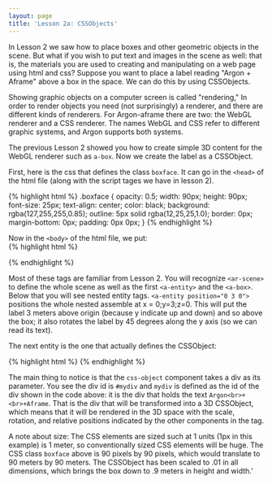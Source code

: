 ```yaml
---
layout: page
title: 'Lesson 2a: CSSObjects'
---
```


In Lesson 2 we saw how to place boxes and other geometric objects in the scene. But what if you wish to put text and images in the scene as well: that is, the materials you are used to creating and manipulating on a web page using html and css? Suppose you want to place a label reading "Argon + Aframe" above a box in the space. We can do this by using CSSObjects. 

Showing graphic objects on a computer screen is called "rendering," In order to render objects you need (not surprisingly) a renderer, and there are different kinds of renderers. For Argon-aframe there are two: the WebGL renderer and a CSS renderer. The names WebGL and CSS refer to different graphic systems, and Argon supports both systems. 

The previous Lesson 2 showed you how to create simple 3D content for the WebGL renderer such as `a-box`. Now we create the label as a CSSObject. 

First, here is the css that defines the class `boxface`. It can go in the `<head>` of the html file (along with the script tages we have in lesson 2). 
 
{% highlight html %}
.boxface {
    opacity: 0.5;
    width: 90px;
    height: 90px;
    font-size: 25px;
    text-align: center;
    color: black;
    background: rgba(127,255,255,0.85);
    outline: 5px solid rgba(12,25,25,1.0);
    border: 0px;
    margin-bottom: 0px;
    padding: 0px 0px;
}
{% endhighlight %}
 
Now in the `<body>` of the html file, we put:  
{% highlight html %}
    <div hidden>
      <div id="mydiv" class="boxface">Argon<br>+<br>AFrame</div>
    </div>
    <ar-scene>
      <a-entity id="helloworld" position="0 -1 -8">
        <a-box position="-1 0.5 1" rotation="0 45 0" width="1" 
               height="1" depth="1"  color="#4CC3D9" ></a-box>
        <a-entity position="0 3 0" rotation="0 45 0">
            <a-entity css-object="div: #mydiv" scale="0.01 0.01 0.01" rotation="0 0 0" position="0 0 0.5">
            </a-entity>
        </a-entity>
      </a-entity>
    </ar-scene>
{% endhighlight %}

Most of these tags are familiar from Lesson 2. You will recognize `<ar-scene>` to define the whole scene as well as the first `<a-entity>` and the `<a-box>`.  Below that you will see nested entity tags. `<a-entity position="0 3 0">` positions the whole nested assemble at x = 0;y=3;z=0. This will put the label 3 meters above origin (because y indicate up and down) and so above the box; it also rotates the label by 45 degrees along the y axis (so we can read its text). 

The next entity is the one that actually defines the CSSObject:

{% highlight html %}
   <a-entity css-object="div: #mydiv" scale="0.01 0.01 0.01" rotation="0 0 0" position="0 0 0.5"></a-entity>
{% endhighlight %}

The main thing to notice is that the `css-object` component takes a div as its parameter. You see the div id is `#mydiv` and `mydiv` is defined as the id of the div shown in the code above: it is the div that holds the text `Argon<br>+<br>+Aframe`. That is the div that will be transformed into a 3D CSSObject, which means that it will be rendered in the 3D space with the scale, rotation, and relative positions indicated by the other components in the tag.  

A note about size: The CSS elements are sized such at 1 units (1px in this example) is 1 meter, so conventionally sized CSS elements will be huge. The CSS class `boxface` above is 90 pixels by 90 pixels, which would translate to 90 meters by 90 meters. The CSSObject has been scaled to .01 in all dimensions, which brings the box down to .9 meters in height and width.'